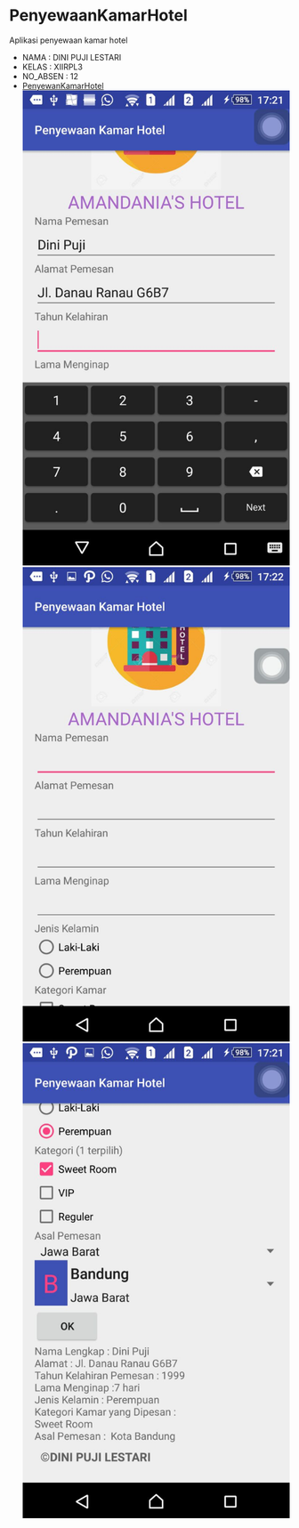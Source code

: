 # PenyewaanKamarHotel
Aplikasi penyewaan kamar hotel
* NAMA      : DINI PUJI LESTARI
* KELAS     : XIIRPL3 
* NO_ABSEN  : 12
* [PenyewanKamarHotel](https://github.com/dinipuji/PenyewaanKamarHotel/blob/master/Penyewaan%20Kamar%20Hotel.apk)
![Penyewaan Kamar Hotel 1](https://github.com/dinipuji/PenyewaanKamarHotel/blob/master/Penyewaan%20Kamar%20Hotel%201.jpeg)
![Penyewaan Kamar Hotel 2](https://github.com/dinipuji/PenyewaanKamarHotel/blob/master/Penyewaan%20Kamar%20Hotel%202.jpeg)
![Penyewaan Kamar Hotel 3](https://github.com/dinipuji/PenyewaanKamarHotel/blob/master/Penyewaan%20Kamar%20Hotel%203.jpeg)

